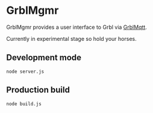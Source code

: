 GrblMgmr
========

GrblMgmr provides a user interface to Grbl via [GrblMqtt](https://github.com/voneiden/grblmqtt). 

Currently in experimental stage so hold your horses.


Development mode
----------------

`node server.js`


Production build
----------------

`node build.js`